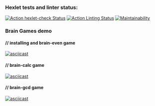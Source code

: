 ### Hexlet tests and linter status:
[![Action hexlet-check Status](https://github.com/kaamosdao/frontend-project-lvl1/workflows/hexlet-check/badge.svg)](https://github.com/kaamosdao/frontend-project-lvl1/actions)
[![Action Linting Status](https://github.com/kaamosdao/frontend-project-lvl1/workflows/Linting/badge.svg)](https://github.com/kaamosdao/frontend-project-lvl1/actions)
[![Maintainability](https://api.codeclimate.com/v1/badges/a99a88d28ad37a79dbf6/maintainability)](https://codeclimate.com/github/codeclimate/codeclimate/maintainability)
### Brain Games demo
#### // installing and brain-even game
[![asciicast](https://asciinema.org/a/JrvZ0IRGw51An3HMrvqgVBrCv.svg)](https://asciinema.org/a/JrvZ0IRGw51An3HMrvqgVBrCv)
#### // brain-calc game
[![asciicast](https://asciinema.org/a/8pmZX6W4aCmqSZpruCFkyU6EI.svg)](https://asciinema.org/a/8pmZX6W4aCmqSZpruCFkyU6EI)
#### // brain-gcd game
[![asciicast](https://asciinema.org/a/C11sgfIZBwh3F5aJl54Yf7bal.svg)](https://asciinema.org/a/C11sgfIZBwh3F5aJl54Yf7bal)
